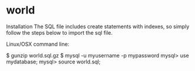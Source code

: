 # world
Installation
The SQL file includes create statements with indexes, so simply follow the steps below to import the sql file.

Linux/OSX command line:

$ gunzip world.sql.gz
$ mysql -u myusername -p mypassword
mysql> use mydatabase;
mysql> source world.sql;
